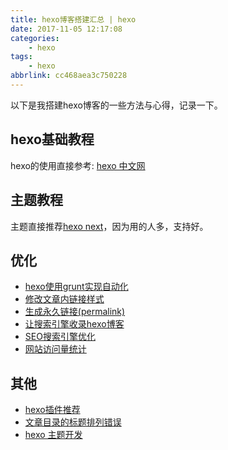 ```yaml
---
title: hexo博客搭建汇总 | hexo
date: 2017-11-05 12:17:08
categories:
    - hexo
tags:
    - hexo
abbrlink: cc468aea3c750228
---
```


以下是我搭建hexo博客的一些方法与心得，记录一下。

## hexo基础教程

hexo的使用直接参考: [hexo 中文网](https://hexo.io/zh-cn/docs/index.html)

## 主题教程

主题直接推荐[hexo next](http://theme-next.iissnan.com/)，因为用的人多，支持好。

## 优化

* [hexo使用grunt实现自动化](http://www.wangjinle.com/posts/3b05183235dcc265.html)
* [修改文章内链接样式](http://www.wangjinle.com/posts/cfa679e58e227dbc.html)
* [生成永久链接(permalink)](http://www.wangjinle.com/posts/313ea05a1562b260.html)
* [让搜索引擎收录hexo博客](http://www.wangjinle.com/posts/27104d21b87c0633.html)
* [SEO搜索引擎优化](http://www.wangjinle.com/posts/0d8d910e8b267677.html)
* [网站访问量统计](http://www.wangjinle.com/posts/916d83182e15eeb1.html)

## 其他

* [hexo插件推荐](http://www.wangjinle.com/posts/50d1892bc502f9fc.html)
* [文章目录的标题排列错误](http://www.wangjinle.com/posts/aea643f88e8ace5a.html)
* [hexo 主题开发](http://www.wangjinle.com/posts/5a35536406aa38bd.html)

